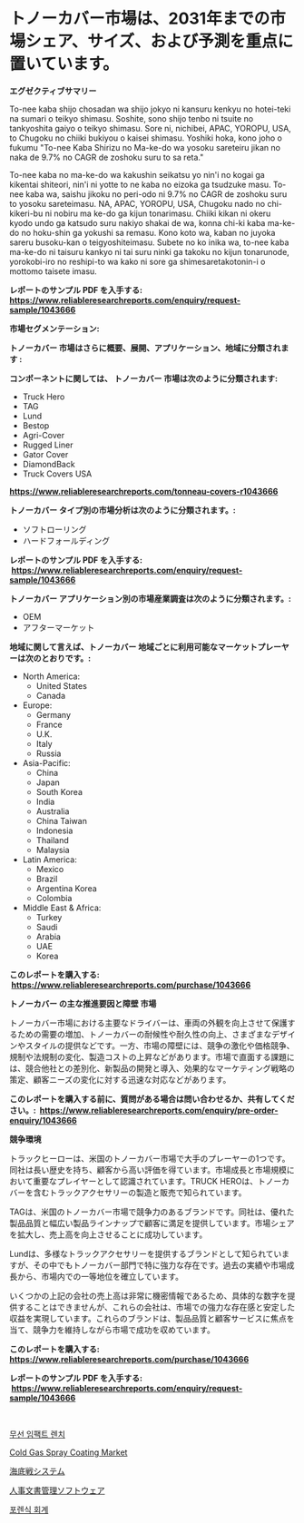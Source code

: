 <p><h1>トノーカバー市場は、2031年までの市場シェア、サイズ、および予測を重点に置いています。</h1></p><p><strong>エグゼクティブサマリー</strong></p>
<p><p>To-nee kaba shijo chosadan wa shijo jokyo ni kansuru kenkyu no hotei-teki na sumari o teikyo shimasu. Soshite, sono shijo tenbo ni tsuite no tankyoshita gaiyo o teikyo shimasu. Sore ni, nichibei, APAC, YOROPU, USA, to Chugoku no chiiki bukiyou o kaisei shimasu. Yoshiki hoka, kono joho o fukumu "To-nee Kaba Shirizu no Ma-ke-do wa yosoku sareteiru jikan no naka de 9.7% no CAGR de zoshoku suru to sa reta."</p><p>To-nee kaba no ma-ke-do wa kakushin seikatsu yo nin'i no kogai ga kikentai shiteori, nin'i ni yotte to ne kaba no eizoka ga tsudzuke masu. To-nee kaba wa, saishu jikoku no peri-odo ni 9.7% no CAGR de zoshoku suru to yosoku sareteimasu. NA, APAC, YOROPU, USA, Chugoku nado no chi-kikeri-bu ni nobiru ma ke-do ga kijun tonarimasu. Chiiki kikan ni okeru kyodo undo ga katsudo suru nakiyo shakai de wa, konna chi-ki kaba ma-ke-do no hoku-shin ga yokushi sa remasu. Kono koto wa, kaban no juyoka sareru busoku-kan o teigyoshiteimasu. Subete no ko inika wa, to-nee kaba ma-ke-do ni taisuru kankyo ni tai suru ninki ga takoku no kijun tonarunode, yorokobi-iro no reshipi-to wa kako ni sore ga shimesaretakotonin-i o mottomo taisete imasu.</p></p>
<p><strong>レポートのサンプル PDF を入手する: <a href="https://www.reliableresearchreports.com/enquiry/request-sample/1043666">https://www.reliableresearchreports.com/enquiry/request-sample/1043666</a></strong></p>
<p><strong>市場セグメンテーション:</strong></p>
<p><strong> トノーカバー 市場はさらに概要、展開、アプリケーション、地域に分類されます :</strong></p>
<p><strong>コンポーネントに関しては、 トノーカバー 市場は次のように分類されます: &nbsp;</strong></p>
<p><ul><li>Truck Hero</li><li>TAG</li><li>Lund</li><li>Bestop</li><li>Agri-Cover</li><li>Rugged Liner</li><li>Gator Cover</li><li>DiamondBack</li><li>Truck Covers USA</li></ul></p>
<p><strong><a href="https://www.reliableresearchreports.com/tonneau-covers-r1043666">https://www.reliableresearchreports.com/tonneau-covers-r1043666</a></strong></p>
<p><strong> トノーカバー タイプ別の市場分析は次のように分類されます。:</strong></p>
<p><ul><li>ソフトローリング</li><li>ハードフォールディング</li></ul></p>
<p><strong>レポートのサンプル PDF を入手する: &nbsp;<a href="https://www.reliableresearchreports.com/enquiry/request-sample/1043666">https://www.reliableresearchreports.com/enquiry/request-sample/1043666</a></strong></p>
<p><strong> トノーカバー アプリケーション別の市場産業調査は次のように分類されます。:</strong></p>
<p><ul><li>OEM</li><li>アフターマーケット</li></ul></p>
<p><strong>地域に関して言えば、トノーカバー 地域ごとに利用可能なマーケットプレーヤーは次のとおりです。:</strong></p>
<p><ul>
    <li>
        North America:
        <ul>
            <li>United States</li>
            <li>Canada</li>
        </ul>
    </li>
    <li>
        Europe:
        <ul>
            <li>Germany</li>
            <li>France</li>
            <li>U.K.</li>
            <li>Italy</li>
            <li>Russia</li>
        </ul>
    </li>
    <li>
        Asia-Pacific:
        <ul>
            <li>China</li>
            <li>Japan</li>
            <li>South Korea</li>
            <li>India</li>
            <li>Australia</li>
            <li>China Taiwan</li>
            <li>Indonesia</li>
            <li>Thailand</li>
            <li>Malaysia</li>
        </ul>
    </li>
    <li>
        Latin America:
        <ul>
            <li>Mexico</li>
            <li>Brazil</li>
            <li>Argentina Korea</li>
            <li>Colombia</li>
        </ul>
    </li>
    <li>
        Middle East & Africa:
        <ul>
            <li>Turkey</li>
            <li>Saudi</li>
            <li>Arabia</li>
            <li>UAE</li>
            <li>Korea</li>
        </ul>
    </li>
    </ul></p>
<p><strong>このレポートを購入する: &nbsp;<a href="https://www.reliableresearchreports.com/purchase/1043666">https://www.reliableresearchreports.com/purchase/1043666</a></strong></p>
<p><strong>トノーカバー の主な推進要因と障壁 市場</strong></p>
<p><p>トノーカバー市場における主要なドライバーは、車両の外観を向上させて保護するための需要の増加、トノーカバーの耐候性や耐久性の向上、さまざまなデザインやスタイルの提供などです。一方、市場の障壁には、競争の激化や価格競争、規制や法規制の変化、製造コストの上昇などがあります。市場で直面する課題には、競合他社との差別化、新製品の開発と導入、効果的なマーケティング戦略の策定、顧客ニーズの変化に対する迅速な対応などがあります。</p></p>
<p><strong>このレポートを購入する前に、質問がある場合は問い合わせるか、共有してください。:&nbsp; <a href="https://www.reliableresearchreports.com/enquiry/pre-order-enquiry/1043666">https://www.reliableresearchreports.com/enquiry/pre-order-enquiry/1043666</a></strong></p>
<p><strong>競争環境</strong></p>
<p><p>トラックヒーローは、米国のトノーカバー市場で大手のプレーヤーの1つです。同社は長い歴史を持ち、顧客から高い評価を得ています。市場成長と市場規模において重要なプレイヤーとして認識されています。TRUCK HEROは、トノーカバーを含むトラックアクセサリーの製造と販売で知られています。</p><p>TAGは、米国のトノーカバー市場で競争力のあるブランドです。同社は、優れた製品品質と幅広い製品ラインナップで顧客に満足を提供しています。市場シェアを拡大し、売上高を向上させることに成功しています。</p><p>Lundは、多様なトラックアクセサリーを提供するブランドとして知られていますが、その中でもトノーカバー部門で特に強力な存在です。過去の実績や市場成長から、市場内での一等地位を確立しています。</p><p>いくつかの上記の会社の売上高は非常に機密情報であるため、具体的な数字を提供することはできませんが、これらの会社は、市場での強力な存在感と安定した収益を実現しています。これらのブランドは、製品品質と顧客サービスに焦点を当て、競争力を維持しながら市場で成功を収めています。</p></p>
<p><strong>このレポートを購入する: &nbsp; <a href="https://www.reliableresearchreports.com/purchase/1043666">https://www.reliableresearchreports.com/purchase/1043666</a></strong></p>
<p><strong>レポートのサンプル PDF を入手する: &nbsp;<a href="https://www.reliableresearchreports.com/enquiry/request-sample/1043666">https://www.reliableresearchreports.com/enquiry/request-sample/1043666</a></strong><strong></strong></p>
<p>&nbsp;</p>
<p><p><a href="https://medium.com/@kelsiorphy/%EC%BD%94%EB%93%9C%EB%A6%AC%EC%8A%A4-%EC%9E%84%ED%8C%A9%ED%8A%B8-%EB%A0%8C%EC%B9%98-%EC%8B%9C%EC%9E%A5-%EA%B7%9C%EB%AA%A8-%EB%B0%8F-%EC%8B%9C%EC%9E%A5-%EB%8F%99%ED%96%A5-%EC%A0%84%EC%B2%B4-%EC%82%B0%EC%97%85-%EA%B0%9C%EC%9A%94-2024%EB%85%84%EB%B6%80%ED%84%B0-2031%EA%B9%8C%EC%A7%80-c8e50b190c2e">무선 임팩트 렌치</a></p><p><a href="https://github.com/Sarissaschmalingtr6fz2739/Market-Research-Report-List-2/blob/main/cold-gas-spray-coating-market.md">Cold Gas Spray Coating Market</a></p><p><a href="https://medium.com/@billyhopkins526/%E6%B5%B7%E6%B4%8B%E6%88%A6%E9%97%98%E3%82%B7%E3%82%B9%E3%83%86%E3%83%A0%E5%B8%82%E5%A0%B4%E3%83%A1%E3%83%88%E3%83%AA%E3%82%AF%E3%82%B9%E3%81%AE%E5%BE%A9%E5%8F%B7%E5%8C%96-%E5%B8%82%E5%A0%B4%E3%82%B7%E3%82%A7%E3%82%A2-%E3%83%88%E3%83%AC%E3%83%B3%E3%83%89-%E6%88%90%E9%95%B7%E3%83%91%E3%82%BF%E3%83%BC%E3%83%B3-e0745d39eda6">海底戦システム</a></p><p><a href="https://medium.com/@rusty-marie2024/hr-document-management-software%E5%B8%82%E5%A0%B4%E3%81%AE%E5%88%86%E6%9E%90-%E3%82%B0%E3%83%AD%E3%83%BC%E3%83%90%E3%83%AB%E7%94%A3%E6%A5%AD%E3%81%AE%E5%B1%95%E6%9C%9B%E3%81%A8%E4%BA%88%E6%B8%AC-2024%E5%B9%B4%E3%81%8B%E3%82%892031%E5%B9%B4-5e2b064470e2">人事文書管理ソフトウェア</a></p><p><a href="https://github.com/wallacBahrtyinger567686/Market-Research-Report-List-1/blob/main/647871626488.md">포렌식 회계</a></p></p>